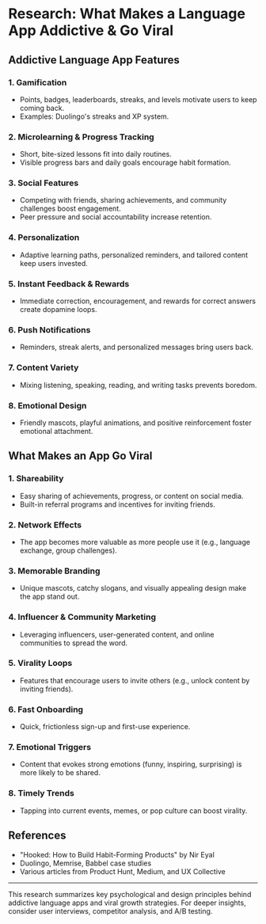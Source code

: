 # Research: What Makes a Language App Addictive & Go Viral

## Addictive Language App Features

### 1. Gamification
- Points, badges, leaderboards, streaks, and levels motivate users to keep coming back.
- Examples: Duolingo's streaks and XP system.

### 2. Microlearning & Progress Tracking
- Short, bite-sized lessons fit into daily routines.
- Visible progress bars and daily goals encourage habit formation.

### 3. Social Features
- Competing with friends, sharing achievements, and community challenges boost engagement.
- Peer pressure and social accountability increase retention.

### 4. Personalization
- Adaptive learning paths, personalized reminders, and tailored content keep users invested.

### 5. Instant Feedback & Rewards
- Immediate correction, encouragement, and rewards for correct answers create dopamine loops.

### 6. Push Notifications
- Reminders, streak alerts, and personalized messages bring users back.

### 7. Content Variety
- Mixing listening, speaking, reading, and writing tasks prevents boredom.

### 8. Emotional Design
- Friendly mascots, playful animations, and positive reinforcement foster emotional attachment.

## What Makes an App Go Viral

### 1. Shareability
- Easy sharing of achievements, progress, or content on social media.
- Built-in referral programs and incentives for inviting friends.

### 2. Network Effects
- The app becomes more valuable as more people use it (e.g., language exchange, group challenges).

### 3. Memorable Branding
- Unique mascots, catchy slogans, and visually appealing design make the app stand out.

### 4. Influencer & Community Marketing
- Leveraging influencers, user-generated content, and online communities to spread the word.

### 5. Virality Loops
- Features that encourage users to invite others (e.g., unlock content by inviting friends).

### 6. Fast Onboarding
- Quick, frictionless sign-up and first-use experience.

### 7. Emotional Triggers
- Content that evokes strong emotions (funny, inspiring, surprising) is more likely to be shared.

### 8. Timely Trends
- Tapping into current events, memes, or pop culture can boost virality.

## References
- "Hooked: How to Build Habit-Forming Products" by Nir Eyal
- Duolingo, Memrise, Babbel case studies
- Various articles from Product Hunt, Medium, and UX Collective

---
This research summarizes key psychological and design principles behind addictive language apps and viral growth strategies. For deeper insights, consider user interviews, competitor analysis, and A/B testing.
